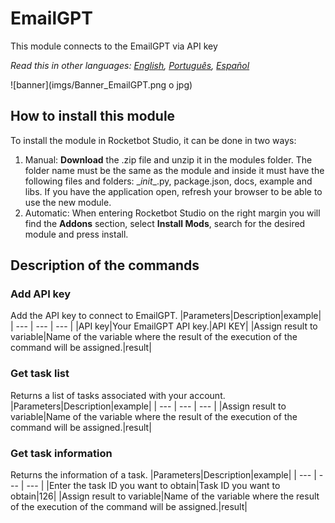 # EmailGPT
  
This module connects to the EmailGPT via API key  

*Read this in other languages: [English](Manual_EmailGPT.md), [Português](Manual_EmailGPT.pr.md), [Español](Manual_EmailGPT.es.md)*
  
![banner](imgs/Banner_EmailGPT.png o jpg)
## How to install this module
  
To install the module in Rocketbot Studio, it can be done in two ways:
1. Manual: __Download__ the .zip file and unzip it in the modules folder. The folder name must be the same as the module and inside it must have the following files and folders: \__init__.py, package.json, docs, example and libs. If you have the application open, refresh your browser to be able to use the new module.
2. Automatic: When entering Rocketbot Studio on the right margin you will find the **Addons** section, select **Install Mods**, search for the desired module and press install.  


## Description of the commands

### Add API key
  
Add the API key to connect to EmailGPT.
|Parameters|Description|example|
| --- | --- | --- |
|API key|Your EmailGPT API key.|API KEY|
|Assign result to variable|Name of the variable where the result of the execution of the command will be assigned.|result|

### Get task list
  
Returns a list of tasks associated with your account.
|Parameters|Description|example|
| --- | --- | --- |
|Assign result to variable|Name of the variable where the result of the execution of the command will be assigned.|result|

### Get task information
  
Returns the information of a task.
|Parameters|Description|example|
| --- | --- | --- |
|Enter the task ID you want to obtain|Task ID you want to obtain|126|
|Assign result to variable|Name of the variable where the result of the execution of the command will be assigned.|result|
